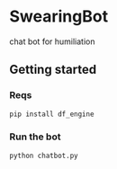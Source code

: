 # SwearingBot
chat bot for humiliation

## Getting started

### Reqs
```bash
pip install df_engine
```

### Run the bot
```
python chatbot.py
```